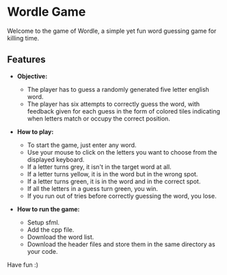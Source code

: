 # Wordle Game
Welcome to the game of Wordle, a simple yet fun word guessing game for killing time.

## Features

- **Objective:**
  - The player has to guess a randomly generated five letter english word.
  - The player has six attempts to correctly guess the word, with feedback given for each guess in the form of colored tiles indicating when letters match or occupy the correct position.

- **How to play:**
  - To start the game, just enter any word.
  - Use your mouse to click on the letters you want to choose from the displayed keyboard.
  - If a letter turns grey, it isn't in the target word at all.
  - If a letter turns yellow, it is in the word but in the wrong spot.
  - If a letter turns green, it is in the word and in the correct spot.
  - If all the letters in a guess turn green, you win.
  - If you run out of tries before correctly guessing the word, you lose.

- **How to run the game:**
  - Setup sfml.
  - Add the cpp file.
  - Download the word list.
  - Download the header files and store them in the same directory as your code.

Have fun :)
 
